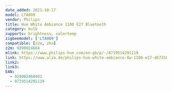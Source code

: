 ```yaml
---
date_added: 2021-10-17
model: LTA009
vendor: Philips
title: Hue White Ambiance 1100 E27 Bluetooth 
category: bulb
supports: brightness, colortemp
zigbeemodel: ['LTA009']
compatible: [z2m, zha]
z2m: 9290024684
mlink: https://www.philips-hue.com/en-gb/p/-/8719514291119
link: https://www.alza.de/philips-hue-white-ambiance-8w-1100-e27-d6731009.htm
link2: 
link3: 
EAN:
  - 929002468401 
  - 8719514291119
---
```

